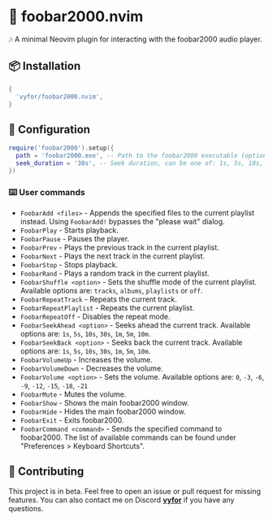 # 🧩 foobar2000.nvim

🎶 A minimal Neovim plugin for interacting with the foobar2000 audio player.

## 📦 Installation
```lua
{
  'vyfor/foobar2000.nvim',
}
```

## 🔧 Configuration
```lua
require('foobar2000').setup({
  path = 'foobar2000.exe', -- Path to the foobar2000 executable (optional)
  seek_duration = '30s', -- Seek duration, can be one of: 1s, 5s, 10s, 30s, 1m, 5m, 10m
})
```

### ⌨️ User commands
- `FoobarAdd <files>` - Appends the specified files to the current playlist instead. Using `FoobarAdd!` bypasses the "please wait" dialog.
- `FoobarPlay` - Starts playback.
- `FoobarPause` - Pauses the player.
- `FoobarPrev` - Plays the previous track in the current playlist.
- `FoobarNext` - Plays the next track in the current playlist.
- `FoobarStop` - Stops playback.
- `FoobarRand` - Plays a random track in the current playlist.
- `FoobarShuffle <option>` - Sets the shuffle mode of the current playlist. Available options are: `tracks`, `albums`, `playlists` or `off`.
- `FoobarRepeatTrack` - Repeats the current track.
- `FoobarRepeatPlaylist` - Repeats the current playlist.
- `FoobarRepeatOff` - Disables the repeat mode.
- `FoobarSeekAhead <option>` - Seeks ahead the current track. Available options are: `1s`, `5s`, `10s`, `30s`, `1m`, `5m`, `10m`.
- `FoobarSeekBack <option>` - Seeks back the current track. Available options are: `1s`, `5s`, `10s`, `30s`, `1m`, `5m`, `10m`.
- `FoobarVolumeUp` - Increases the volume.
- `FoobarVolumeDown` - Decreases the volume.
- `FoobarVolume <option>` - Sets the volume. Available options are: `0`, `-3`, `-6`, `-9`, `-12`, `-15`, `-18`, `-21`
- `FoobarMute` - Mutes the volume.
- `FoobarShow` - Shows the main foobar2000 window.
- `FoobarHide` - Hides the main foobar2000 window.
- `FoobarExit` - Exits foobar2000.
- `FoobarCommand <command>` - Sends the specified command to foobar2000. The list of available commands can be found under "Preferences > Keyboard Shortcuts".

## 🌱 Contributing
This project is in beta. Feel free to open an issue or pull request for missing features. You can also contact me on Discord **[vyfor](https://discord.com/users/446729269872427018)** if you have any questions.
